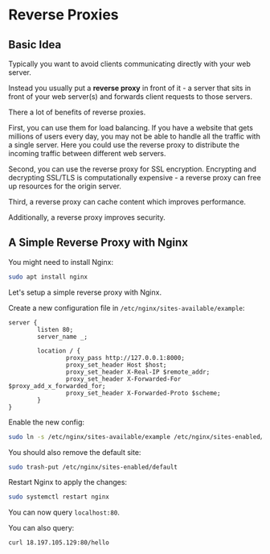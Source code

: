 # Reverse Proxies

## Basic Idea

Typically you want to avoid clients communicating directly with your web server.

Instead you usually put a **reverse proxy** in front of it - a server that sits in front of your web server(s) and forwards client requests to those servers.

There a lot of benefits of reverse proxies.

First, you can use them for load balancing.
If you have a website that gets millions of users every day, you may not be able to handle all the traffic with a single server.
Here you could use the reverse proxy to distribute the incoming traffic between different web servers.

Second, you can use the reverse proxy for SSL encryption.
Encrypting and decrypting SSL/TLS is computationally expensive - a reverse proxy can free up resources for the origin server.

Third, a reverse proxy can cache content which improves performance.

Additionally, a reverse proxy improves security.

## A Simple Reverse Proxy with Nginx

You might need to install Nginx:

```sh
sudo apt install nginx
```

Let's setup a simple reverse proxy with Nginx.

Create a new configuration file in `/etc/nginx/sites-available/example`:

```
server {
        listen 80;
        server_name _;

        location / {
                proxy_pass http://127.0.0.1:8000;
                proxy_set_header Host $host;
                proxy_set_header X-Real-IP $remote_addr;
                proxy_set_header X-Forwarded-For $proxy_add_x_forwarded_for;
                proxy_set_header X-Forwarded-Proto $scheme;
        }
}
```

Enable the new config:

```sh
sudo ln -s /etc/nginx/sites-available/example /etc/nginx/sites-enabled/example
```

You should also remove the default site:

```sh
sudo trash-put /etc/nginx/sites-enabled/default
```

Restart Nginx to apply the changes:

```sh
sudo systemctl restart nginx
```

You can now query `localhost:80`.

You can also query:

```
curl 18.197.105.129:80/hello
```
